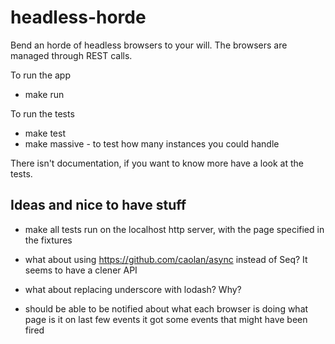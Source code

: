 # headless-horde

Bend an horde of headless browsers to your will.
The browsers are managed through REST calls.

To run the app

 * make run

To run the tests

 * make test
 * make massive - to test how many instances you could handle

There isn't documentation, if you want to know more have a look at the tests.


## Ideas and nice to have stuff

 * make all tests run on the localhost http server, with the page specified in the fixtures

 * what about using https://github.com/caolan/async instead of Seq? It seems to have a clener API

 * what about replacing underscore with lodash? Why?

 * should be able to be notified about what each browser
    is doing
    what page is it on
    last few events it got
    some events that might have been fired